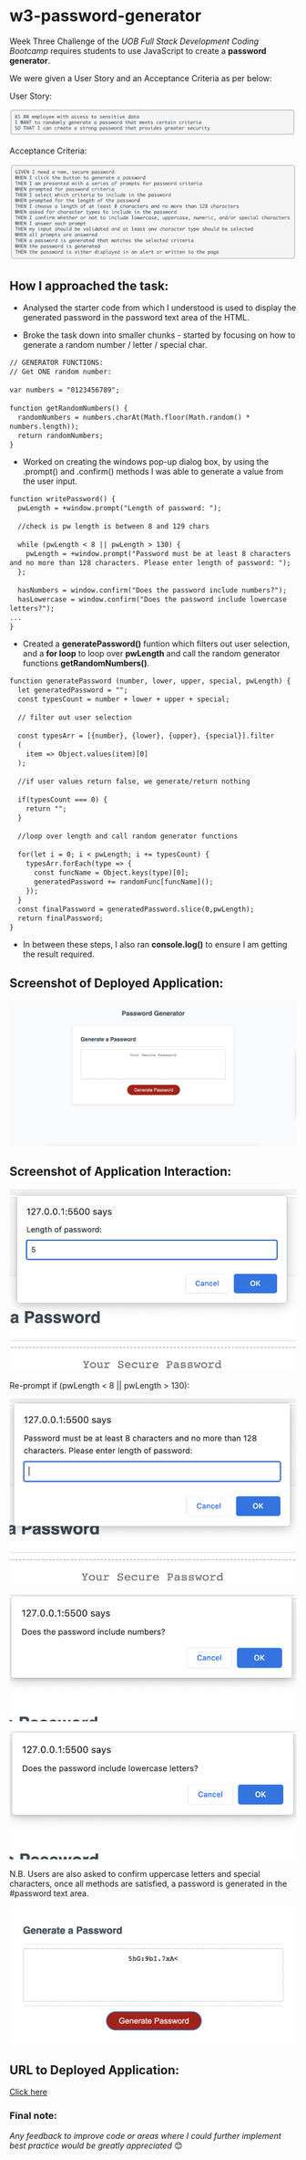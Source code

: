 # w3-password-generator

Week Three Challenge of the *UOB Full Stack Development Coding Bootcamp* requires students to use JavaScript to create a **password generator**. 

We were given a User Story and an Acceptance Criteria as per below:

User Story:

![User Story](./assets/user-story.png) 

Acceptance Criteria:

![Acceptance Criteria](./assets/acceptance-crit.png) 

## How I approached the task:

* Analysed the starter code from which I understood is used to display the generated password in the password text area of the HTML. 

* Broke the task down into smaller chunks - started by focusing on how to generate a random number / letter / special char.

```
// GENERATOR FUNCTIONS:
// Get ONE random number:

var numbers = "0123456789";

function getRandomNumbers() {
  randomNumbers = numbers.charAt(Math.floor(Math.random() * numbers.length));
  return randomNumbers;
} 
```

* Worked on creating the windows pop-up dialog box, by using the .prompt() and .confirm() methods I was able to generate a value from the user input.

```
function writePassword() {
  pwLength = +window.prompt("Length of password: ");

  //check is pw length is between 8 and 129 chars

  while (pwLength < 8 || pwLength > 130) {
    pwLength = +window.prompt("Password must be at least 8 characters and no more than 128 characters. Please enter length of password: ");
  };

  hasNumbers = window.confirm("Does the password include numbers?");
  hasLowercase = window.confirm("Does the password include lowercase letters?");
...
}
```

* Created a **generatePassword()** funtion which filters out user selection, and a **for loop** to loop over **pwLength** and call the random generator functions **getRandomNumbers()**.

```
function generatePassword (number, lower, upper, special, pwLength) {
  let generatedPassword = "";
  const typesCount = number + lower + upper + special;
  
  // filter out user selection

  const typesArr = [{number}, {lower}, {upper}, {special}].filter
  (
    item => Object.values(item)[0]
  );

  //if user values return false, we generate/return nothing

  if(typesCount === 0) {
    return "";
  }

  //loop over length and call random generator functions

  for(let i = 0; i < pwLength; i += typesCount) {
    typesArr.forEach(type => {
      const funcName = Object.keys(type)[0];
      generatedPassword += randomFunc[funcName]();
    });
  }
  const finalPassword = generatedPassword.slice(0,pwLength);
  return finalPassword;
}
```

* In between these steps, I also ran **console.log()** to ensure I am getting the result required.

## Screenshot of Deployed Application:

![Deployed Application Screenshot](./assets/deployed_app.png) 

## Screenshot of Application Interaction:

![Application Prompt Screenshot](./assets/length.png) 

Re-prompt if (pwLength < 8 || pwLength > 130):

![Application Password Length Re-prompt Screenshot](./assets/length_reprompt.png) 

![Application Numbers Confirm Screenshot](./assets/num.png) 

![Application Letters Confirm Screenshot](./assets/letters.png) 

N.B. Users are also asked to confirm uppercase letters and special characters, once all methods are satisfied, a password is generated in the #password text area. 

![Generated Password Screenshot](./assets/generated.png) 

## URL to Deployed Application:

[Click here](https://priscillaluong.github.io/w3-password-generator/) 

### Final note:

*Any feedback to improve code or areas where I could further implement best practice would be greatly appreciated* 😊
